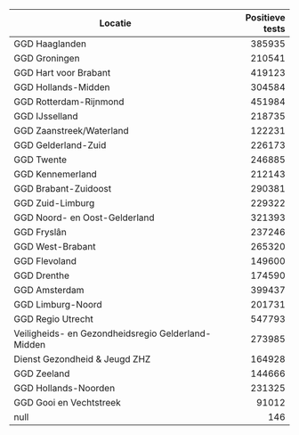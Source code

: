 | Locatie | Positieve tests |
|---------|----------------:|
| GGD Haaglanden                           | 385935 |
| GGD Groningen                            | 210541 |
| GGD Hart voor Brabant                    | 419123 |
| GGD Hollands-Midden                      | 304584 |
| GGD Rotterdam-Rijnmond                   | 451984 |
| GGD IJsselland                           | 218735 |
| GGD Zaanstreek/Waterland                 | 122231 |
| GGD Gelderland-Zuid                      | 226173 |
| GGD Twente                               | 246885 |
| GGD Kennemerland                         | 212143 |
| GGD Brabant-Zuidoost                     | 290381 |
| GGD Zuid-Limburg                         | 229322 |
| GGD Noord- en Oost-Gelderland            | 321393 |
| GGD Fryslân                              | 237246 |
| GGD West-Brabant                         | 265320 |
| GGD Flevoland                            | 149600 |
| GGD Drenthe                              | 174590 |
| GGD Amsterdam                            | 399437 |
| GGD Limburg-Noord                        | 201731 |
| GGD Regio Utrecht                        | 547793 |
| Veiligheids- en Gezondheidsregio Gelderland-Midden | 273985 |
| Dienst Gezondheid & Jeugd ZHZ            | 164928 |
| GGD Zeeland                              | 144666 |
| GGD Hollands-Noorden                     | 231325 |
| GGD Gooi en Vechtstreek                  | 91012 |
| null                                     |   146 |
